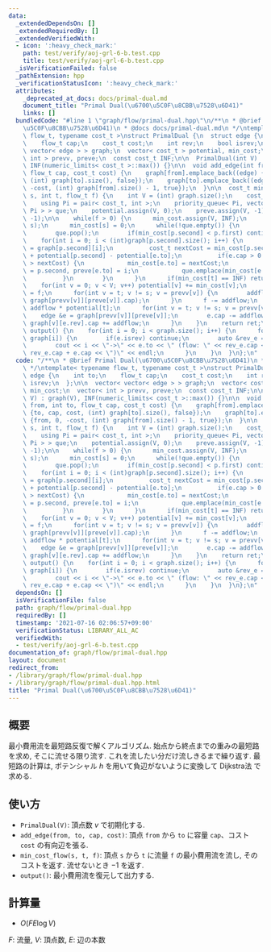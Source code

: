 ```yaml
---
data:
  _extendedDependsOn: []
  _extendedRequiredBy: []
  _extendedVerifiedWith:
  - icon: ':heavy_check_mark:'
    path: test/verify/aoj-grl-6-b.test.cpp
    title: test/verify/aoj-grl-6-b.test.cpp
  _isVerificationFailed: false
  _pathExtension: hpp
  _verificationStatusIcon: ':heavy_check_mark:'
  attributes:
    _deprecated_at_docs: docs/primal-dual.md
    document_title: "Primal Dual(\u6700\u5C0F\u8CBB\u7528\u6D41)"
    links: []
  bundledCode: "#line 1 \"graph/flow/primal-dual.hpp\"\n/**\n * @brief Primal Dual(\u6700\
    \u5C0F\u8CBB\u7528\u6D41)\n * @docs docs/primal-dual.md\n */\ntemplate< typename\
    \ flow_t, typename cost_t >\nstruct PrimalDual {\n  struct edge {\n    int to;\n\
    \    flow_t cap;\n    cost_t cost;\n    int rev;\n    bool isrev;\n  };\n\n  vector<\
    \ vector< edge > > graph;\n  vector< cost_t > potential, min_cost;\n  vector<\
    \ int > prevv, preve;\n  const cost_t INF;\n\n  PrimalDual(int V) : graph(V),\
    \ INF(numeric_limits< cost_t >::max()) {}\n\n  void add_edge(int from, int to,\
    \ flow_t cap, cost_t cost) {\n    graph[from].emplace_back((edge) {to, cap, cost,\
    \ (int) graph[to].size(), false});\n    graph[to].emplace_back((edge) {from, 0,\
    \ -cost, (int) graph[from].size() - 1, true});\n  }\n\n  cost_t min_cost_flow(int\
    \ s, int t, flow_t f) {\n    int V = (int) graph.size();\n    cost_t ret = 0;\n\
    \    using Pi = pair< cost_t, int >;\n    priority_queue< Pi, vector< Pi >, greater<\
    \ Pi > > que;\n    potential.assign(V, 0);\n    preve.assign(V, -1);\n    prevv.assign(V,\
    \ -1);\n\n    while(f > 0) {\n      min_cost.assign(V, INF);\n      que.emplace(0,\
    \ s);\n      min_cost[s] = 0;\n      while(!que.empty()) {\n        Pi p = que.top();\n\
    \        que.pop();\n        if(min_cost[p.second] < p.first) continue;\n    \
    \    for(int i = 0; i < (int)graph[p.second].size(); i++) {\n          edge &e\
    \ = graph[p.second][i];\n          cost_t nextCost = min_cost[p.second] + e.cost\
    \ + potential[p.second] - potential[e.to];\n          if(e.cap > 0 && min_cost[e.to]\
    \ > nextCost) {\n            min_cost[e.to] = nextCost;\n            prevv[e.to]\
    \ = p.second, preve[e.to] = i;\n            que.emplace(min_cost[e.to], e.to);\n\
    \          }\n        }\n      }\n      if(min_cost[t] == INF) return -1;\n  \
    \    for(int v = 0; v < V; v++) potential[v] += min_cost[v];\n      flow_t addflow\
    \ = f;\n      for(int v = t; v != s; v = prevv[v]) {\n        addflow = min(addflow,\
    \ graph[prevv[v]][preve[v]].cap);\n      }\n      f -= addflow;\n      ret +=\
    \ addflow * potential[t];\n      for(int v = t; v != s; v = prevv[v]) {\n    \
    \    edge &e = graph[prevv[v]][preve[v]];\n        e.cap -= addflow;\n       \
    \ graph[v][e.rev].cap += addflow;\n      }\n    }\n    return ret;\n  }\n\n  void\
    \ output() {\n    for(int i = 0; i < graph.size(); i++) {\n      for(auto &e :\
    \ graph[i]) {\n        if(e.isrev) continue;\n        auto &rev_e = graph[e.to][e.rev];\n\
    \        cout << i << \"->\" << e.to << \" (flow: \" << rev_e.cap << \"/\" <<\
    \ rev_e.cap + e.cap << \")\" << endl;\n      }\n    }\n  }\n};\n"
  code: "/**\n * @brief Primal Dual(\u6700\u5C0F\u8CBB\u7528\u6D41)\n * @docs docs/primal-dual.md\n\
    \ */\ntemplate< typename flow_t, typename cost_t >\nstruct PrimalDual {\n  struct\
    \ edge {\n    int to;\n    flow_t cap;\n    cost_t cost;\n    int rev;\n    bool\
    \ isrev;\n  };\n\n  vector< vector< edge > > graph;\n  vector< cost_t > potential,\
    \ min_cost;\n  vector< int > prevv, preve;\n  const cost_t INF;\n\n  PrimalDual(int\
    \ V) : graph(V), INF(numeric_limits< cost_t >::max()) {}\n\n  void add_edge(int\
    \ from, int to, flow_t cap, cost_t cost) {\n    graph[from].emplace_back((edge)\
    \ {to, cap, cost, (int) graph[to].size(), false});\n    graph[to].emplace_back((edge)\
    \ {from, 0, -cost, (int) graph[from].size() - 1, true});\n  }\n\n  cost_t min_cost_flow(int\
    \ s, int t, flow_t f) {\n    int V = (int) graph.size();\n    cost_t ret = 0;\n\
    \    using Pi = pair< cost_t, int >;\n    priority_queue< Pi, vector< Pi >, greater<\
    \ Pi > > que;\n    potential.assign(V, 0);\n    preve.assign(V, -1);\n    prevv.assign(V,\
    \ -1);\n\n    while(f > 0) {\n      min_cost.assign(V, INF);\n      que.emplace(0,\
    \ s);\n      min_cost[s] = 0;\n      while(!que.empty()) {\n        Pi p = que.top();\n\
    \        que.pop();\n        if(min_cost[p.second] < p.first) continue;\n    \
    \    for(int i = 0; i < (int)graph[p.second].size(); i++) {\n          edge &e\
    \ = graph[p.second][i];\n          cost_t nextCost = min_cost[p.second] + e.cost\
    \ + potential[p.second] - potential[e.to];\n          if(e.cap > 0 && min_cost[e.to]\
    \ > nextCost) {\n            min_cost[e.to] = nextCost;\n            prevv[e.to]\
    \ = p.second, preve[e.to] = i;\n            que.emplace(min_cost[e.to], e.to);\n\
    \          }\n        }\n      }\n      if(min_cost[t] == INF) return -1;\n  \
    \    for(int v = 0; v < V; v++) potential[v] += min_cost[v];\n      flow_t addflow\
    \ = f;\n      for(int v = t; v != s; v = prevv[v]) {\n        addflow = min(addflow,\
    \ graph[prevv[v]][preve[v]].cap);\n      }\n      f -= addflow;\n      ret +=\
    \ addflow * potential[t];\n      for(int v = t; v != s; v = prevv[v]) {\n    \
    \    edge &e = graph[prevv[v]][preve[v]];\n        e.cap -= addflow;\n       \
    \ graph[v][e.rev].cap += addflow;\n      }\n    }\n    return ret;\n  }\n\n  void\
    \ output() {\n    for(int i = 0; i < graph.size(); i++) {\n      for(auto &e :\
    \ graph[i]) {\n        if(e.isrev) continue;\n        auto &rev_e = graph[e.to][e.rev];\n\
    \        cout << i << \"->\" << e.to << \" (flow: \" << rev_e.cap << \"/\" <<\
    \ rev_e.cap + e.cap << \")\" << endl;\n      }\n    }\n  }\n};\n"
  dependsOn: []
  isVerificationFile: false
  path: graph/flow/primal-dual.hpp
  requiredBy: []
  timestamp: '2021-07-16 02:06:57+09:00'
  verificationStatus: LIBRARY_ALL_AC
  verifiedWith:
  - test/verify/aoj-grl-6-b.test.cpp
documentation_of: graph/flow/primal-dual.hpp
layout: document
redirect_from:
- /library/graph/flow/primal-dual.hpp
- /library/graph/flow/primal-dual.hpp.html
title: "Primal Dual(\u6700\u5C0F\u8CBB\u7528\u6D41)"
---
```

## 概要

最小費用流を最短路反復で解くアルゴリズム. 始点から終点までの重みの最短路を求め, そこに流せる限り流す. これを流したい分だけ流しきるまで繰り返す. 最短路の計算は, ポテンシャル $h$ を用いて負辺がないように変換して Dijkstra法 で求める.

## 使い方

* `PrimalDual(V)`: 頂点数 $v$ で初期化する.
* `add_edge(from, to, cap, cost)`: 頂点 `from` から `to` に容量 `cap`、コスト `cost` の有向辺を張る.
* `min_cost_flow(s, t, f)`: 頂点 `s` から `t` に流量 `f` の最小費用流を流し, そのコストを返す. 流せないとき $-1$ を返す.
* `output()`: 最小費用流を復元して出力する.

## 計算量

* $O(FE \log V)$

$F$: 流量, $V$: 頂点数, $E$: 辺の本数

